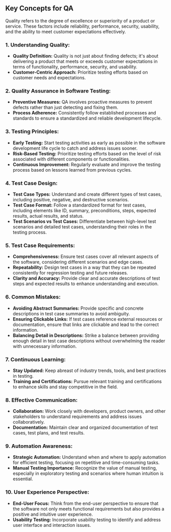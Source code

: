 ## Key Concepts for QA

Quality refers to the degree of excellence or superiority of a product or service. These factors include reliability, performance, security, usability, and the ability to meet customer expectations effectively.

### 1. **Understanding Quality:**
   - **Quality Definition:** Quality is not just about finding defects; it's about delivering a product that meets or exceeds customer expectations in terms of functionality, performance, security, and usability.
   - **Customer-Centric Approach:** Prioritize testing efforts based on customer needs and expectations.

### 2. **Quality Assurance in Software Testing:**
   - **Preventive Measures:** QA involves proactive measures to prevent defects rather than just detecting and fixing them.
   - **Process Adherence:** Consistently follow established processes and standards to ensure a standardized and reliable development lifecycle.

### 3. **Testing Principles:**
   - **Early Testing:** Start testing activities as early as possible in the software development life cycle to catch and address issues sooner.
   - **Risk-Based Testing:** Prioritize testing efforts based on the level of risk associated with different components or functionalities.
   - **Continuous Improvement:** Regularly evaluate and improve the testing process based on lessons learned from previous cycles.

### 4. **Test Case Design:**
   - **Test Case Types:** Understand and create different types of test cases, including positive, negative, and destructive scenarios.
   - **Test Case Format:** Follow a standardized format for test cases, including elements like ID, summary, preconditions, steps, expected results, actual results, and status.
   - **Test Scenarios vs Test Cases:** Differentiate between high-level test scenarios and detailed test cases, understanding their roles in the testing process.

### 5. **Test Case Requirements:**
   - **Comprehensiveness:** Ensure test cases cover all relevant aspects of the software, considering different scenarios and edge cases.
   - **Repeatability:** Design test cases in a way that they can be repeated consistently for regression testing and future releases.
   - **Clarity and Accuracy:** Provide clear and accurate descriptions of test steps and expected results to enhance understanding and execution.

### 6. **Common Mistakes:**
   - **Avoiding Abstract Summaries:** Provide specific and concrete descriptions in test case summaries to avoid ambiguity.
   - **Ensuring Clickable Links:** If test cases reference external resources or documentation, ensure that links are clickable and lead to the correct information.
   - **Balancing Detail in Descriptions:** Strike a balance between providing enough detail in test case descriptions without overwhelming the reader with unnecessary information.

### 7. **Continuous Learning:**
   - **Stay Updated:** Keep abreast of industry trends, tools, and best practices in testing.
   - **Training and Certifications:** Pursue relevant training and certifications to enhance skills and stay competitive in the field.

### 8. **Effective Communication:**
   - **Collaboration:** Work closely with developers, product owners, and other stakeholders to understand requirements and address issues collaboratively.
   - **Documentation:** Maintain clear and organized documentation of test cases, test plans, and test results.

### 9. **Automation Awareness:**
   - **Strategic Automation:** Understand when and where to apply automation for efficient testing, focusing on repetitive and time-consuming tasks.
   - **Manual Testing Importance:** Recognize the value of manual testing, especially in exploratory testing and scenarios where human intuition is essential.

### 10. **User Experience Perspective:**
   - **End-User Focus:** Think from the end-user perspective to ensure that the software not only meets functional requirements but also provides a positive and intuitive user experience.
   - **Usability Testing:** Incorporate usability testing to identify and address user interface and interaction issues.
